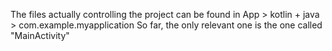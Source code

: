 The files actually controlling the project can be found in App > kotlin + java > com.example.myapplication 
So far, the only relevant one is the one called "MainActivity"
